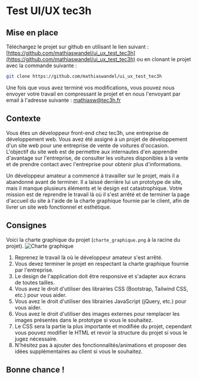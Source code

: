 # Test UI/UX tec3h

## Mise en place
Téléchargez le projet sur github en utilisant le lien suivant : [https://github.com/mathiaswandel/ui_ux_test_tec3h](https://github.com/mathiaswandel/ui_ux_test_tec3h) ou en clonant le projet avec la commande suivante :
```bash
git clone https://github.com/mathiaswandel/ui_ux_test_tec3h
```
Une fois que vous avez terminé vos modifications, vous pouvez nous envoyer votre travail en compressant le projet et en nous l'envoyant par email à l'adresse suivante : [mathiasw@tec3h.fr](mailto:mathiasw@tec3h.fr)

## Contexte
Vous êtes un développeur front-end chez tec3h, une entreprise de développement web. Vous avez été assigné à un projet de développement d'un site web pour une entreprise de vente de voitures d'occasion. L'objectif du site web est de permettre aux internautes d'en apprendre d'avantage sur l'entreprise, de consulter les voitures disponibles à la vente et de prendre contact avec l'entreprise pour obtenir plus d'informations.

Un développeur amateur a commencé à travailler sur le projet, mais il a abandonné avant de terminer. Il a laissé derrière lui un prototype de site, mais il manque plusieurs éléments et le design est catastrophique. Votre mission est de reprendre le travail là où il s'est arrêté et de terminer la page d'accueil du site à l'aide de la charte graphique fournie par le client, afin de livrer un site web fonctionnel et esthétique.

## Consignes

Voici la charte graphique du projet (`charte_graphique.png` à la racine du projet).
![Charte graphique](charte_graphique.png)

1. Reprenez le travail là où le développeur amateur s'est arrêté.
2. Vous devez terminer le projet en respectant la charte graphique fournie par l'entreprise.
3. Le design de l'application doit être responsive et s'adapter aux écrans de toutes tailles.
4. Vous avez le droit d'utiliser des librairies CSS (Bootstrap, Tailwind CSS, etc.) pour vous aider.
5. Vous avez le droit d'utiliser des librairies JavaScript (jQuery, etc.) pour vous aider.
6. Vous avez le droit d'utiliser des images externes pour remplacer les images présentes dans le prototype si vous le souhaitez.
7. Le CSS sera la partie la plus importante et modifiée du projet, cependant vous pouvez modifier le HTML et revoir la structure du projet si vous le jugez nécessaire.
8. N'hésitez pas à ajouter des fonctionnalités/animations et proposer des idées supplémentaires au client si vous le souhaitez.

## Bonne chance !
```